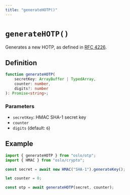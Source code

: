 ```yaml
---
title: "generateHOTP()"
---
```


# `generateHOTP()`

Generates a new HOTP, as defined in [RFC 4226](https://www.ietf.org/rfc/rfc4226.txt).

## Definition

```ts
function generateHOTP(
	secretKey: ArrayBuffer | TypedArray,
	counter: number,
	digits?: number
): Promise<string>;
```

### Parameters

- `secretKey`: HMAC SHA-1 secret key
- `counter`
- `digits` (default: `6`)

## Example

```ts
import { generateHOTP } from "oslo/otp";
import { HMAC } from "oslo/crypto";

const secret = await new HMAC("SHA-1").generateKey();

let counter = 0;

const otp = await generateHOTP(secret, counter);
```

